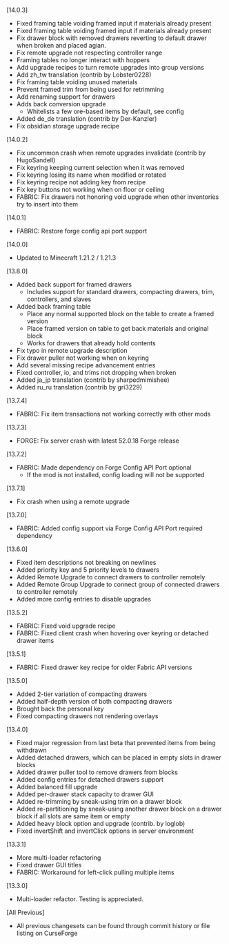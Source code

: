 [14.0.3]
- Fixed framing table voiding framed input if materials already present
- Fixed framing table voiding framed input if materials already present
- Fix drawer block with removed drawers reverting to default drawer when broken and placed agian.
- Fix remote upgrade not respecting controller range
- Framing tables no longer interact with hoppers
- Add upgrade recipes to turn remote upgrades into group versions
- Add zh_tw translation (contrib by Lobster0228)
- Fix framing table voiding unused materials
- Prevent framed trim from being used for retrimming
- Add renaming support for drawers
- Adds back conversion upgrade
  - Whitelists a few ore-based items by default, see config
- Added de_de translation (contrib by Der-Kanzler)
- Fix obsidian storage upgrade recipe

[14.0.2]
- Fix uncommon crash when remote upgrades invalidate (contrib by HugoSandell)
- Fix keyring keeping current selection when it was removed
- Fix keyring losing its name when modified or rotated
- Fix keyring recipe not adding key from recipe
- Fix key buttons not working when on floor or ceiling
- FABRIC: Fix drawers not honoring void upgrade when other inventories try to insert into them

[14.0.1]
- FABRIC: Restore forge config api port support

[14.0.0]
- Updated to Minecraft 1.21.2 / 1.21.3

[13.8.0]
- Added back support for framed drawers
  - Includes support for standard drawers, compacting drawers, trim, controllers, and slaves
- Added back framing table
  - Place any normal supported block on the table to create a framed version
  - Place framed version on table to get back materials and original block
  - Works for drawers that already hold contents
- Fix typo in remote upgrade description
- Fix drawer puller not working when on keyring
- Add several missing recipe advancement entries
- Fixed controller, io, and trims not dropping when broken
- Added ja_jp translation (contrib by sharpedmimishee)
- Added ru_ru translation (contrib by gri3229)

[13.7.4]
- FABRIC: Fix item transactions not working correctly with other mods

[13.7.3]
- FORGE: Fix server crash with latest 52.0.18 Forge release

[13.7.2]
- FABRIC: Made dependency on Forge Config API Port optional
    - If the mod is not installed, config loading will not be supported

[13.7.1]
- Fix crash when using a remote upgrade

[13.7.0]
- FABRIC: Added config support via Forge Config API Port required dependency

[13.6.0]
- Fixed item descriptions not breaking on newlines
- Added priority key and 5 priority levels to drawers
- Added Remote Upgrade to connect drawers to controller remotely
- Added Remote Group Upgrade to connect group of connected drawers to controller remotely
- Added more config entries to disable upgrades

[13.5.2]
- FABRIC: Fixed void upgrade recipe
- FABRIC: Fixed client crash when hovering over keyring or detached drawer items

[13.5.1]
- FABRIC: Fixed drawer key recipe for older Fabric API versions

[13.5.0]
- Added 2-tier variation of compacting drawers
- Added half-depth version of both compacting drawers
- Brought back the personal key
- Fixed compacting drawers not rendering overlays

[13.4.0]
- Fixed major regression from last beta that prevented items from being withdrawn
- Added detached drawers, which can be placed in empty slots in drawer blocks
- Added drawer puller tool to remove drawers from blocks
- Added config entries for detached drawers support
- Added balanced fill upgrade
- Added per-drawer stack capacity to drawer GUI
- Added re-trimming by sneak-using trim on a drawer block
- Added re-partitioning by sneak-using another drawer block on a drawer block if all slots are same item or empty
- Added heavy block option and upgrade (contrib. by loglob)
- Fixed invertShift and invertClick options in server environment

[13.3.1]
- More multi-loader refactoring
- Fixed drawer GUI titles
- FABRIC: Workaround for left-click pulling multiple items

[13.3.0]
- Multi-loader refactor.  Testing is appreciated.

[All Previous]
- All previous changesets can be found through commit history
or file listing on CurseForge